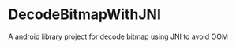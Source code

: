 DecodeBitmapWithJNI
===================

A android library project for decode bitmap using JNI to avoid OOM
